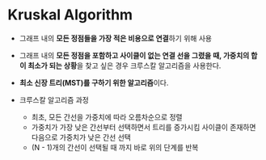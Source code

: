 # Kruskal Algorithm

- 그래프 내의 **모든 정점들을 가장 적은 비용으로 연결**하기 위해 사용
- 그래프 내의 **모든 정점을 포함하고 사이클이 없는 연결 선을 그렸을 때, 가중치의 합이 최소가 되는 상황**을 찾고 싶은 경우 크루스칼 알고리즘을 사용한다.
- **최소 신장 트리(MST)를 구하기 위한 알고리즘**이다.

- 크루스칼 알고리즘 과정
    - 최초, 모든 간선을 가중치에 따라 오름차순으로 정렬
    - 가중치가 가장 낮은 간선부터 선택하면서 트리를 증가시킴
    사이클이 존재하면 다음으로 가중치가 낮은 간선 선택
    - (N - 1)개의 간선이 선택될 때 까지 바로 위의 단계를 반복